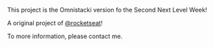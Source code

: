 This project is the Omnistacki version fo the Second Next Level Week!

A original project of [@rocketseat](https://rocketseat.com.br/)!

To more information, please contact me.
